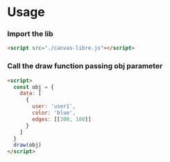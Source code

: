 # Usage

### Import the lib

```html
<script src="./canvas-libre.js"></script>
```

### Call the draw function passing obj parameter

```html
<script>
  const obj = {
    data: [
      {
        user: 'user1',
        color: 'blue',
        edges: [[300, 100]]
      }
    ]
  }
  draw(obj)
</script>
```
